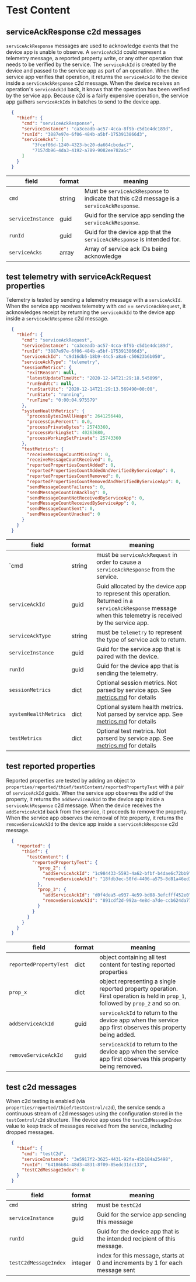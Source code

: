 # Test Content

## serviceAckResponse c2d messages

`serviceAckResponse` messages are used to acknowledge events that the device app is unable to observe.
A `serviceAckId` could represent a telemetry message, a reported property write, or any other operation that needs to be verified by the service.
The `serviceAckId` is created by the device and passed to the service app as part of an operation.
When the service app verifies that operation, it returns the `serviceAckId` to the device inside a `serviceAckResponse` c2d message.
When the device receives an operation's `serviceAckId` back, it knows that the operation has been verified by the service app.
Because c2d is a fairly expensive operation, the service app gathers `serviceAckIds` in batches to send to the device app.

```json
  {
    "thief": {
      "cmd": "serviceAckResponse",
      "serviceInstance": "ca3ceadb-ac57-4cca-8f9b-c5d1e4dc189d",
      "runId": "3887e97e-6f06-484b-a5bf-1753913866d3",
      "serviceAcks": [
          "3fcef06d-1240-4323-bc20-da664cbcdac7",
          "7157db96-4da3-4192-a789-9082ee782a5c"
      ]
    }
  }
```

| field | format | meaning |
| - | - | - |
| `cmd` | string | Must be `serviceAckResponse` to indicate that this c2d message is a `serviceAckResponse`. |
| `serviceInstance` | guid | Guid for the service app sending the `serviceAckResponse`. |
| `runId` |  guid | Guid for the device app that the `serviceAckResponse` is intended for. |
| `serviceAcks` | array | Array of service ack IDs being acknowledge |

## test telemetry with serviceAckRequest properties

Telemetry is tested by sending a telemetry message with a `serviceAckId`.
When the service app receives telemetry with `cmd` == `serviceAckRequest`, it acknowledges receipt by returning the `serviceAckId` to the device app inside a `serviceAckResponse` c2d message.

```json
  {
    "thief": {
      "cmd": "serviceAckRequest",
      "serviceInstance": "ca3ceadb-ac57-4cca-8f9b-c5d1e4dc189d",
      "runId": "3887e97e-6f06-484b-a5bf-1753913866d3",
      "serviceAckId": "c9d16db5-18b9-44c5-a8a6-c50623b6b050",
      "serviceAckType": "telemetry",
      "sessionMetrics": {
        "exitReason": null,
        "latestUpdateTimeUtc": "2020-12-14T21:29:18.545099",
        "runEndUtc": null,
        "runStartUtc": "2020-12-14T21:29:13.569490+00:00",
        "runState": "running",
        "runTime": "0:00:04.975579"
      },
      "systemHealthMetrics": {
        "processBytesInAllHeaps": 2641256448,
        "processCpuPercent": 0.0,
        "processPrivateBytes": 25743360,
        "processWorkingSet": 40263680,
        "processWorkingSetPrivate": 25743360
      },
      "testMetrics": {
        "receiveMessageCountMissing": 0,
        "receiveMessageCountReceived": 0,
        "reportedPropertiesCountAdded": 0,
        "reportedPropertiesCountAddedAndVerifiedByServiceApp": 0,
        "reportedPropertiesCountRemoved": 0,
        "reportedPropertiesCountRemovedAndVerifiedByServiceApp": 0,
        "sendMessageCountFailures": 0,
        "sendMessageCountInBacklog": 0,
        "sendMessageCountNotReceivedByServiceApp": 0,
        "sendMessageCountReceivedByServiceApp": 0,
        "sendMessageCountSent": 0,
        "sendMessageCountUnacked": 0
      }
    }
  }
```

| field | format | meaning |
| - | - | - |
| `cmd | string | must be `serviceAckRequest` in order to cause a `serviceAckResponse` from the service. |
| `serviceAckId` | guid | Guid allocated by the device app to represent this operation.  Returned in a `serviceAckResponse` message when this telemetry is received by the service app. |
| `serviceAckType` | string | must be `telemetry` to represent the type of service ack to return. |
| `serviceInstance` | guid | Guid for the service app that is paired with the device. |
| `runId` |  guid | Guid for the device app that is sending the telemetry. |
| `sessionMetrics` | dict | Optional session metrics. Not parsed by service app.  See [metrics.md](./metrics.md) for details |
| `systemHealthMetrics` | dict | Optional system health metrics.  Not parsed by service app.  See [metrics.md](./metrics.md) for details |
| `testMetrics` | dict | Optional test metrics.  Not parserd by service app.  See [metrics.md](./metrics.md) for details |

## test reported properties

Reported properties are tested by adding an object to `properties/reported/thief/testContent/reportedPropertyTest` with a pair of `serviceAckId` guids.
When the service app observes the add of the property, it returns the `addServiceAckId` to the device app inside a `serviceAckResponse` c2d message.
When the device receives the `addServiceAckId` back from the service, it proceeds to remove the property.
When the service app observes the removal of hte property, it returns the `removeServiceAckId` to the device app inside a `saerviceAckResponse` c2d message.

```json
  {
    "reported": {
      "thief": {
        "testContent": {
          "reportedPropertyTest": {
            "prop_2": {
              "addServiceAckId": "1c984433-5593-4a62-bfbf-b4dae6c72bb9",
              "removeServiceAckId": "18fdb3ec-50fd-4406-a575-8d81a46ed3a1"
            },
            "prop_3": {
              "addServiceAckId": "d0f4dea5-e937-4e59-bd08-3efcfff452e0",
              "removeServiceAckId": "891cdf2d-992a-4e8d-a7de-ccb624da7796"
            }
          }
        }
      }
    }
  }
```

| field | format | meaning |
| - | - | - |
| `reportedPropertyTest` | dict | object containing all test content for testing reported properties |
| `prop_x` | dict | object representing a single reported property operation. First operation is held in `prop_1`, followed by `prop_2` and so on. |
| `addServiceAckId` | guid | `serviceAckId` to return to the device app when the service app first observes this property being added. |
| `removeServiceAckId` | guid | `serviceAckId` to return to the device app when the service app first observes this property being removed. |

## test c2d messages

When c2d testing is enabled (via `properties/reported/thief/testControl/c2d`), the service sends a continuous stream of c2d messages using the configuration stored in the `testControl/c2d` structure.
The device app uses the `testC2dMessageIndex` value to keep track of messages received from the service, including dropped messages.

```json
  {
    "thief": {
      "cmd": "testC2d",
      "serviceInstance": "3e5917f2-3625-4431-92fa-45b184a25498",
      "runId": "64186b84-48d3-4831-8f09-85edc31dc133",
      "testC2dMessageIndex": 0
    }
  }
```

| field | format | meaning |
| - | - | - |
| `cmd` | string | must be `testC2d` |
| `serviceInstance` | guid | Guid for the service app sending this message |
| `runId` | guid | Guid for the device app that is the intended recipient of this message. |
| `testC2dMessageIndex` | integer | index for this message, starts at 0 and increments by 1 for each message sent |

